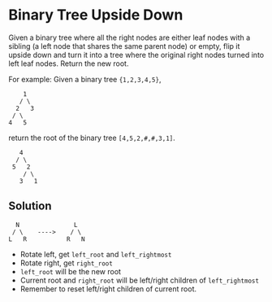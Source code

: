 # Binary Tree Upside Down

Given a binary tree where all the right nodes are either leaf nodes with a sibling (a left node that shares the same parent node) or empty, flip it upside down and turn it into a tree where the original right nodes turned into left leaf nodes. Return the new root.

For example:
Given a binary tree `{1,2,3,4,5}`,

```
    1
   / \
  2   3
 / \
4   5
```

return the root of the binary tree `[4,5,2,#,#,3,1]`.

```
   4
  / \
 5   2
    / \
   3   1 
```

## Solution

```
  N               L
 / \    ---->    / \
L   R           R   N
```

* Rotate left, get `left_root` and `left_rightmost`
* Rotate right, get `right_root`
* `left_root` will be the new root
* Current root and `right_root` will be left/right children of `left_rightmost`
* Remember to reset left/right children of current root.
